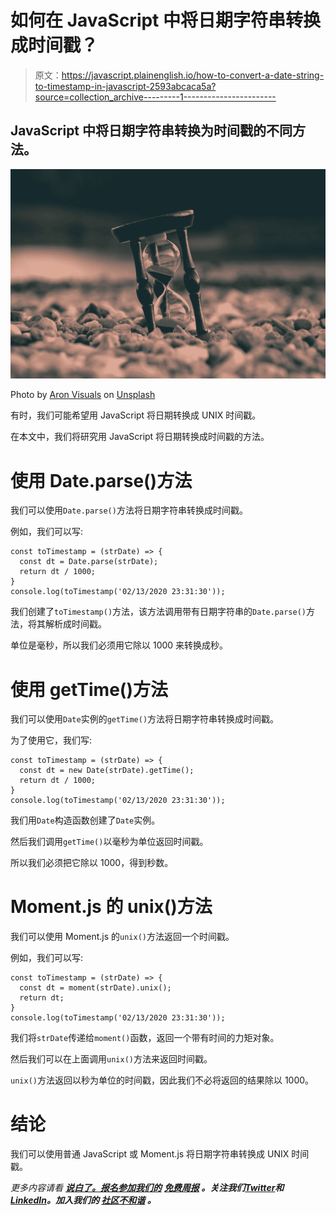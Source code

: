 # 如何在 JavaScript 中将日期字符串转换成时间戳？

> 原文：<https://javascript.plainenglish.io/how-to-convert-a-date-string-to-timestamp-in-javascript-2593abcaca5a?source=collection_archive---------1----------------------->

## JavaScript 中将日期字符串转换为时间戳的不同方法。

![](img/90ff34074edcde0cb8d30193d7a0df17.png)

Photo by [Aron Visuals](https://unsplash.com/@aronvisuals?utm_source=medium&utm_medium=referral) on [Unsplash](https://unsplash.com?utm_source=medium&utm_medium=referral)

有时，我们可能希望用 JavaScript 将日期转换成 UNIX 时间戳。

在本文中，我们将研究用 JavaScript 将日期转换成时间戳的方法。

# 使用 Date.parse()方法

我们可以使用`Date.parse()`方法将日期字符串转换成时间戳。

例如，我们可以写:

```
const toTimestamp = (strDate) => {
  const dt = Date.parse(strDate);
  return dt / 1000;
}
console.log(toTimestamp('02/13/2020 23:31:30'));
```

我们创建了`toTimestamp()`方法，该方法调用带有日期字符串的`Date.parse()`方法，将其解析成时间戳。

单位是毫秒，所以我们必须用它除以 1000 来转换成秒。

# 使用 getTime()方法

我们可以使用`Date`实例的`getTime()`方法将日期字符串转换成时间戳。

为了使用它，我们写:

```
const toTimestamp = (strDate) => {
  const dt = new Date(strDate).getTime();
  return dt / 1000;
}
console.log(toTimestamp('02/13/2020 23:31:30'));
```

我们用`Date`构造函数创建了`Date`实例。

然后我们调用`getTime()`以毫秒为单位返回时间戳。

所以我们必须把它除以 1000，得到秒数。

# Moment.js 的 unix()方法

我们可以使用 Moment.js 的`unix()`方法返回一个时间戳。

例如，我们可以写:

```
const toTimestamp = (strDate) => {
  const dt = moment(strDate).unix();
  return dt;
}
console.log(toTimestamp('02/13/2020 23:31:30'));
```

我们将`strDate`传递给`moment()`函数，返回一个带有时间的力矩对象。

然后我们可以在上面调用`unix()`方法来返回时间戳。

`unix()`方法返回以秒为单位的时间戳，因此我们不必将返回的结果除以 1000。

# 结论

我们可以使用普通 JavaScript 或 Moment.js 将日期字符串转换成 UNIX 时间戳。

*更多内容请看* [***说白了。报名参加我们的***](https://plainenglish.io/) **[***免费周报***](http://newsletter.plainenglish.io/) *。关注我们*[***Twitter***](https://twitter.com/inPlainEngHQ)*和*[***LinkedIn***](https://www.linkedin.com/company/inplainenglish/)*。加入我们的* [***社区不和谐***](https://discord.gg/GtDtUAvyhW) *。***